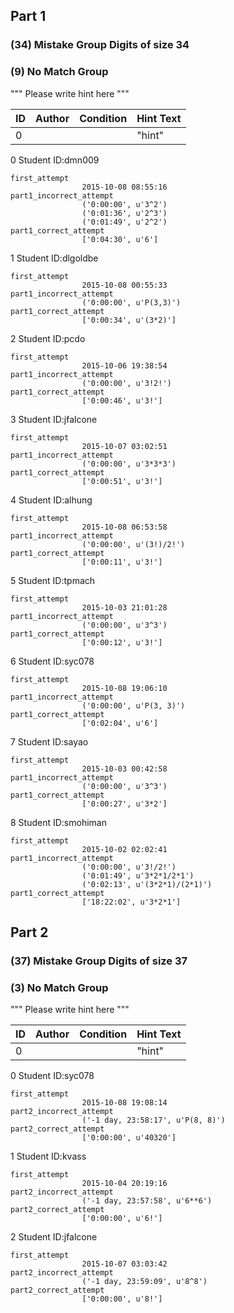 ## Part 1

### (34) Mistake Group Digits of size 34




### (9) No Match Group 
""" Please write hint here """

|ID	|Author	|Condition	|Hint Text|
|---|---|---|---|
|0|	|	|"hint"	|

0 Student ID:dmn009

	first_attempt
					2015-10-08 08:55:16
	part1_incorrect_attempt
					('0:00:00', u'3^2')
					('0:01:36', u'2^3')
					('0:01:49', u'2^2')
	part1_correct_attempt
					['0:04:30', u'6']

1 Student ID:dlgoldbe

	first_attempt
					2015-10-08 00:55:33
	part1_incorrect_attempt
					('0:00:00', u'P(3,3)')
	part1_correct_attempt
					['0:00:34', u'(3*2)']

2 Student ID:pcdo

	first_attempt
					2015-10-06 19:38:54
	part1_incorrect_attempt
					('0:00:00', u'3!2!')
	part1_correct_attempt
					['0:00:46', u'3!']

3 Student ID:jfalcone

	first_attempt
					2015-10-07 03:02:51
	part1_incorrect_attempt
					('0:00:00', u'3*3*3')
	part1_correct_attempt
					['0:00:51', u'3!']

4 Student ID:alhung

	first_attempt
					2015-10-08 06:53:58
	part1_incorrect_attempt
					('0:00:00', u'(3!)/2!')
	part1_correct_attempt
					['0:00:11', u'3!']

5 Student ID:tpmach

	first_attempt
					2015-10-03 21:01:28
	part1_incorrect_attempt
					('0:00:00', u'3^3')
	part1_correct_attempt
					['0:00:12', u'3!']

6 Student ID:syc078

	first_attempt
					2015-10-08 19:06:10
	part1_incorrect_attempt
					('0:00:00', u'P(3, 3)')
	part1_correct_attempt
					['0:02:04', u'6']

7 Student ID:sayao

	first_attempt
					2015-10-03 00:42:58
	part1_incorrect_attempt
					('0:00:00', u'3^3')
	part1_correct_attempt
					['0:00:27', u'3*2']

8 Student ID:smohiman

	first_attempt
					2015-10-02 02:02:41
	part1_incorrect_attempt
					('0:00:00', u'3!/2!')
					('0:01:49', u'3*2*1/2*1')
					('0:02:13', u'(3*2*1)/(2*1)')
	part1_correct_attempt
					['18:22:02', u'3*2*1']












## Part 2

### (37) Mistake Group Digits of size 37




### (3) No Match Group 
""" Please write hint here """

|ID	|Author	|Condition	|Hint Text|
|---|---|---|---|
|0|	|	|"hint"	|

0 Student ID:syc078

	first_attempt
					2015-10-08 19:08:14
	part2_incorrect_attempt
					('-1 day, 23:58:17', u'P(8, 8)')
	part2_correct_attempt
					['0:00:00', u'40320']

1 Student ID:kvass

	first_attempt
					2015-10-04 20:19:16
	part2_incorrect_attempt
					('-1 day, 23:57:58', u'6**6')
	part2_correct_attempt
					['0:00:00', u'6!']

2 Student ID:jfalcone

	first_attempt
					2015-10-07 03:03:42
	part2_incorrect_attempt
					('-1 day, 23:59:09', u'8^8')
	part2_correct_attempt
					['0:00:00', u'8!']












